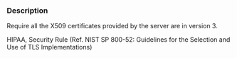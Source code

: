 ### Description

Require all the X509 certificates provided by the server are in version 3.

HIPAA, Security Rule (Ref. NIST SP 800-52: Guidelines for the Selection and Use of TLS Implementations)

